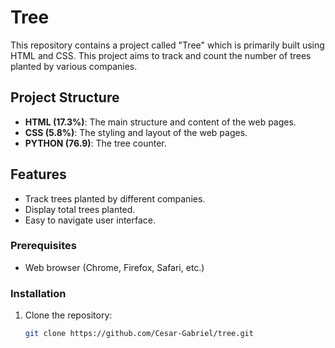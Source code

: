 # Tree

This repository contains a project called "Tree" which is primarily built using HTML and CSS. This project aims to track and count the number of trees planted by various companies.

## Project Structure

- **HTML (17.3%)**: The main structure and content of the web pages.
- **CSS (5.8%)**: The styling and layout of the web pages.
- **PYTHON (76.9)**: The tree counter.

## Features

- Track trees planted by different companies.
- Display total trees planted.
- Easy to navigate user interface.

### Prerequisites

- Web browser (Chrome, Firefox, Safari, etc.)

### Installation

1. Clone the repository:
   ```bash
   git clone https://github.com/Cesar-Gabriel/tree.git
